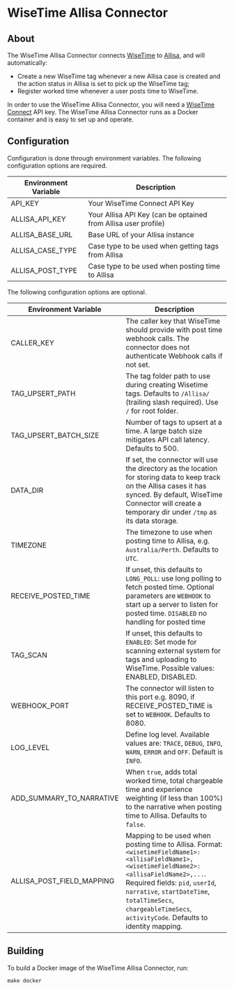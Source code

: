 # WiseTime Allisa Connector

## About

The WiseTime Allisa Connector connects [WiseTime](https://wisetime.io) to [Allisa](https://allisa.software/), and will automatically:

* Create a new WiseTime tag whenever a new Allisa case is created and the action status in Allisa is set to pick up the WiseTime tag;
* Register worked time whenever a user posts time to WiseTime.

In order to use the WiseTime Allisa Connector, you will need a [WiseTime Connect](https://wisetime.io/docs/connect/) API key. The WiseTime Allisa Connector runs as a Docker container and is easy to set up and operate.

## Configuration

Configuration is done through environment variables. The following configuration options are required.

| Environment Variable                      | Description                                                              |
| ----------------------------------------  | ------------------------------------------------------------------------ |
| API_KEY                                   | Your WiseTime Connect API Key                                            |
| ALLISA_API_KEY                            | Your Allisa API Key (can be optained from Allisa user profile)           |
| ALLISA_BASE_URL                           | Base URL of your Allisa instance                                         |
| ALLISA_CASE_TYPE                          | Case type to be used when getting tags from Allisa                       |
| ALLISA_POST_TYPE                          | Case type to be used when posting time to Allisa                         |

The following configuration options are optional.

| Environment Variable                 | Description                                                                                                                                                                                                                   |
| ------------------------------------ | ----------------------------------------------------------------------------------------------------------------------------------------------------------------------------------------------------------------------------- |
| CALLER_KEY                           | The caller key that WiseTime should provide with post time webhook calls. The connector does not authenticate Webhook calls if not set.                                                                                       |
| TAG_UPSERT_PATH                      | The tag folder path to use during creating Wisetime tags. Defaults to `/Allisa/` (trailing slash required). Use `/` for root folder.                                                                                        |
| TAG_UPSERT_BATCH_SIZE                | Number of tags to upsert at a time. A large batch size mitigates API call latency. Defaults to 500.                                                                                                                           |
| DATA_DIR                             | If set, the connector will use the directory as the location for storing data to keep track on the Allisa cases it has synced. By default, WiseTime Connector will create a temporary dir under `/tmp` as its data storage. |
| TIMEZONE                             | The timezone to use when posting time to Allisa, e.g. `Australia/Perth`. Defaults to `UTC`.                                                                                                                                 |
| RECEIVE_POSTED_TIME                  | If unset, this defaults to `LONG_POLL`: use long polling to fetch posted time. Optional parameters are `WEBHOOK` to start up a server to listen for posted time. `DISABLED` no handling for posted time                       |
| TAG_SCAN                             | If unset, this defaults to `ENABLED`: Set mode for scanning external system for tags and uploading to WiseTime. Possible values: ENABLED, DISABLED.                                                                           |
| WEBHOOK_PORT                         | The connector will listen to this port e.g. 8090, if RECEIVE_POSTED_TIME is set to `WEBHOOK`. Defaults to 8080.                                                                                                               |                                                                                                                    
| LOG_LEVEL                            | Define log level. Available values are: `TRACE`, `DEBUG`, `INFO`, `WARN`, `ERROR` and `OFF`. Default is `INFO`.                                                                                                               |
| ADD_SUMMARY_TO_NARRATIVE             | When `true`, adds total worked time, total chargeable time and experience weighting (if less than 100%) to the narrative when posting time to Allisa. Defaults to `false`.                                                  |
| ALLISA_POST_FIELD_MAPPING            | Mapping to be used when posting time to Allisa. Format: `<wisetimeFieldName1>:<allisaFieldName1>,<wisetimeFieldName2>:<allisaFieldName2>,...`. Required fields: `pid`, `userId`, `narrative`, `startDateTime`, `totalTimeSecs`, `chargeableTimeSecs`, `activityCode`. Defaults to identity mapping. |

## Building

To build a Docker image of the WiseTime Allisa Connector, run:

```text
make docker
```
